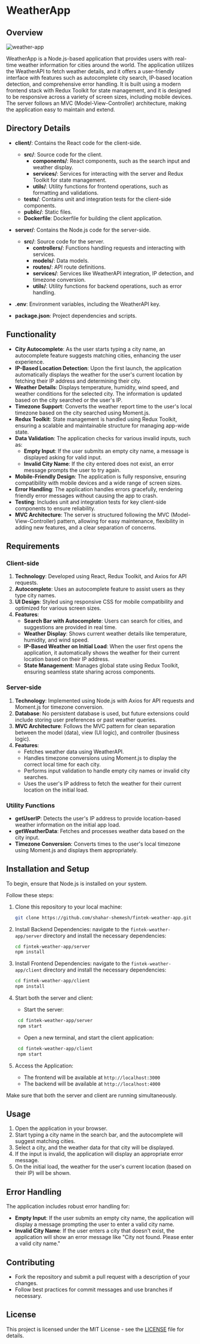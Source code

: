 # WeatherApp

## Overview

![weather-app](https://github.com/user-attachments/assets/626ff371-3f2b-4c44-a1d7-7c5efe06c8c2)


WeatherApp is a Node.js-based application that provides users with real-time weather information for cities around the world. The application utilizes the WeatherAPI to fetch weather details, and it offers a user-friendly interface with features such as autocomplete city search, IP-based location detection, and comprehensive error handling. It is built using a modern frontend stack with Redux Toolkit for state management, and it is designed to be responsive across a variety of screen sizes, including mobile devices. The server follows an MVC (Model-View-Controller) architecture, making the application easy to maintain and extend.

## Directory Details

- **client/**: Contains the React code for the client-side.
  - **src/**: Source code for the client.
    - **components/**: React components, such as the search input and weather display.
    - **services/**: Services for interacting with the server and Redux Toolkit for state management.
    - **utils/**: Utility functions for frontend operations, such as formatting and validations.
  - **tests/**: Contains unit and integration tests for the client-side components.
  - **public/**: Static files.
  - **Dockerfile**: Dockerfile for building the client application.

- **server/**: Contains the Node.js code for the server-side.
  - **src/**: Source code for the server.
    - **controllers/**: Functions handling requests and interacting with services.
    - **models/**: Data models.
    - **routes/**: API route definitions.
    - **services/**: Services like WeatherAPI integration, IP detection, and timezone conversion.
    - **utils/**: Utility functions for backend operations, such as error handling.

- **.env**: Environment variables, including the WeatherAPI key.
- **package.json**: Project dependencies and scripts.

## Functionality

* **City Autocomplete**: As the user starts typing a city name, an autocomplete feature suggests matching cities, enhancing the user experience.
* **IP-Based Location Detection**: Upon the first launch, the application automatically displays the weather for the user's current location by fetching their IP address and determining their city.
* **Weather Details**: Displays temperature, humidity, wind speed, and weather conditions for the selected city. The information is updated based on the city searched or the user's IP.
* **Timezone Support**: Converts the weather report time to the user's local timezone based on the city searched using Moment.js.
* **Redux Toolkit**: State management is handled using Redux Toolkit, ensuring a scalable and maintainable structure for managing app-wide state.
* **Data Validation**: The application checks for various invalid inputs, such as:
  - **Empty Input**: If the user submits an empty city name, a message is displayed asking for valid input.
  - **Invalid City Name**: If the city entered does not exist, an error message prompts the user to try again.
* **Mobile-Friendly Design**: The application is fully responsive, ensuring compatibility with mobile devices and a wide range of screen sizes.
* **Error Handling**: The application handles errors gracefully, rendering friendly error messages without causing the app to crash.
* **Testing**: Includes unit and integration tests for key client-side components to ensure reliability.
* **MVC Architecture**: The server is structured following the MVC (Model-View-Controller) pattern, allowing for easy maintenance, flexibility in adding new features, and a clear separation of concerns.

## Requirements

### Client-side

1. **Technology**: Developed using React, Redux Toolkit, and Axios for API requests.
2. **Autocomplete**: Uses an autocomplete feature to assist users as they type city names.
3. **UI Design**: Styled using responsive CSS for mobile compatibility and optimized for various screen sizes.
4. **Features**:
   - **Search Bar with Autocomplete**: Users can search for cities, and suggestions are provided in real time.
   - **Weather Display**: Shows current weather details like temperature, humidity, and wind speed.
   - **IP-Based Weather on Initial Load**: When the user first opens the application, it automatically shows the weather for their current location based on their IP address.
   - **State Management**: Manages global state using Redux Toolkit, ensuring seamless state sharing across components.

### Server-side

1. **Technology**: Implemented using Node.js with Axios for API requests and Moment.js for timezone conversion.
2. **Database**: No persistent database is used, but future extensions could include storing user preferences or past weather queries.
3. **MVC Architecture**: Follows the MVC pattern for clean separation between the model (data), view (UI logic), and controller (business logic).
4. **Features**:
   - Fetches weather data using WeatherAPI.
   - Handles timezone conversions using Moment.js to display the correct local time for each city.
   - Performs input validation to handle empty city names or invalid city searches.
   - Uses the user's IP address to fetch the weather for their current location on the initial load.

### Utility Functions

- **getUserIP**: Detects the user's IP address to provide location-based weather information on the initial app load.
- **getWeatherData**: Fetches and processes weather data based on the city input.
- **Timezone Conversion**: Converts times to the user's local timezone using Moment.js and displays them appropriately.

## Installation and Setup

To begin, ensure that Node.js is installed on your system.

Follow these steps:

1. Clone this repository to your local machine:
    ```bash
    git clone https://github.com/shahar-shemesh/fintek-weather-app.git
    ```

2. Install Backend Dependencies: navigate to the `fintek-weather-app/server` directory and install the necessary dependencies:
    ```bash
    cd fintek-weather-app/server
    npm install
    ```
    
3. Install Frontend Dependencies: navigate to the `fintek-weather-app/client` directory and install the necessary dependencies:
    ```bash
    cd fintek-weather-app/client
    npm install
    ```

4. Start both the server and client:
   - Start the server:
   ```bash
    cd fintek-weather-app/server
    npm start
    ```
   
    - Open a new terminal, and start the client application:
   ```bash
    cd fintek-weather-app/client
    npm start
    ```

5. Access the Application:
    - The frontend will be available at `http://localhost:3000`
    - The backend will be available at `http://localhost:4000`

Make sure that both the server and client are running simultaneously.



## Usage

1. Open the application in your browser.
2. Start typing a city name in the search bar, and the autocomplete will suggest matching cities.
3. Select a city, and the weather data for that city will be displayed.
4. If the input is invalid, the application will display an appropriate error message.
5. On the initial load, the weather for the user's current location (based on their IP) will be shown.

## Error Handling

The application includes robust error handling for:
- **Empty Input**: If the user submits an empty city name, the application will display a message prompting the user to enter a valid city name.
- **Invalid City Name**: If the user enters a city that doesn't exist, the application will show an error message like "City not found. Please enter a valid city name."

## Contributing

- Fork the repository and submit a pull request with a description of your changes.
- Follow best practices for commit messages and use branches if necessary.

## License

This project is licensed under the MIT License - see the [LICENSE](LICENSE) file for details.
